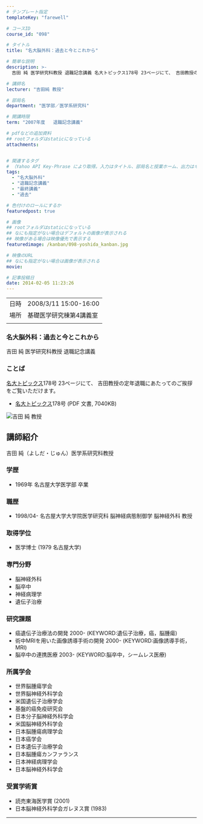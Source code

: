 ```yaml
---
# テンプレート指定
templateKey: "farewell"

# コースID
course_id: "098"

# タイトル
title: "名大脳外科：過去と今とこれから"

# 簡単な説明
description: >-
  吉田 純 医学研究科教授 退職記念講義 名大トピックス178号 23ページにて、 吉田教授の定年退職にあたってのご挨拶をご覧いただけます。   * 名大トピ ....

# 講師名
lecturer: "吉田純 教授"

# 部局名
department: "医学部／医学系研究科"

# 開講時限
term: "2007年度	退職記念講義"

# pdfなどの追加資料
## rootフォルダはstaticになっている
attachments:


# 関連するタグ
# （Yahoo API Key-Phrase により取得。入力はタイトル、部局名と授業ホーム、出力はキーフレーズ（tags））
tags:
  - "名大脳外科"
  - "退職記念講義"
  - "最終講義"
  - "過去"

# 色付けのロールにするか
featuredpost: true

# 画像
## rootフォルダはstaticになっている
## なにも指定がない場合はデフォルトの画像が表示される
## 映像がある場合は映像優先で表示する
featuredimage: /kanban/098-yoshida_kanban.jpg

# 映像のURL
## なにも指定がない場合は画像が表示される
movie: 

# 記事投稿日
date: 2014-02-05 11:23:26
---
```


|   |   |
|---|---|
| 日時 | 2008/3/11  15:00-16:00 |
| 場所 | 基礎医学研究棟第4講義室 |
|   |   |


### 名大脳外科：過去と今とこれから

吉田 純 医学研究科教授 退職記念講義

### ことば

[名大トピックス](http://www.nagoya-u.ac.jp/about-nu/public-relations/publication/topics-archive.html)178号 23ページにて、 吉田教授の定年退職にあたってのご挨拶をご覧いただけます。

* <a href="http://www.nagoya-u.ac.jp/about-nu/public-relations/publication/upload_images/no178.pdf" target="_blank">[名大トピックス](http://www.nagoya-u.ac.jp/about-nu/public-relations/publication/topics-archive.html)178号</a> (PDF 文書, 7040KB)


![吉田 純 教授](https://ocw.nagoya-u.jp/files/98/yoshida_kao.jpg) 

## 講師紹介

吉田 純（よしだ・じゅん）医学系研究科教授

### 学歴

* 1969年 名古屋大学医学部 卒業

### 職歴

* 1998/04- 名古屋大学大学院医学研究科 脳神経病態制御学 脳神経外科 教授

### 取得学位

* 医学博士 (1979 名古屋大学)

### 専門分野

* 脳神経外科
* 脳卒中
* 神経病理学
* 遺伝子治療

### 研究課題

* 癌遺伝子治療法の開発 2000- (KEYWORD:遺伝子治療，癌，脳腫瘍)
* 術中MRIを用いた画像誘導手術の開発 2000- (KEYWORD:画像誘導手術，MRI)
* 脳卒中の連携医療 2003- (KEYWORD:脳卒中，シームレス医療)

### 所属学会

* 世界脳腫瘍学会
* 世界脳神経外科学会
* 米国遺伝子治療学会
* 基盤的癌免疫研究会
* 日本分子脳神経外科学会
* 米国脳神経外科学会
* 日本脳腫瘍病理学会
* 日本癌学会
* 日本遺伝子治療学会
* 日本脳腫瘍カンファランス
* 日本神経病理学会
* 日本脳神経外科学会

### 受賞学術賞

* 読売東海医学賞 (2001)
* 日本脳神経外科学会ガレヌス賞 (1983)



-----